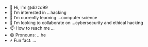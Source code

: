 - 👋 Hi, I’m @dizzo99
- 👀 I’m interested in ...hacking
- 🌱 I’m currently learning ...computer science
- 💞️ I’m looking to collaborate on ...cybersecurity and ethical hacking
- 📫 How to reach me ...
- 😄 Pronouns: ...he
- ⚡ Fun fact: ...

<!---
dizzo99/dizzo99 is a ✨ special ✨ repository because its `README.md` (this file) appears on your GitHub profile.
You can click the Preview link to take a look at your changes.
--->

